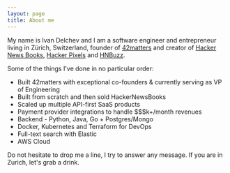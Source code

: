 ```yaml
---
layout: page
title: About me
---
```


My name is Ivan Delchev and I am a software engineer and entrepreneur living in Zürich, Switzerland, founder of [42matters](https://42matters.com) and creator of [Hacker News Books](http://hackernewsbooks.com), [Hacker Pixels](http://hackerpixels.com) and [HNBuzz](http://hnbuzz.com).

Some of the things I've done in no particular order:

* Built 42matters with exceptional co-founders & currently serving as VP of Engineering
* Built from scratch and then sold HackerNewsBooks
* Scaled up multiple API-first SaaS products
* Payment provider integrations to handle $$$k+/month revenues
* Backend - Python, Java, Go + Postgres/Mongo
* Docker, Kubernetes and Terraform for DevOps
* Full-text search with Elastic
* AWS Cloud

Do not hesitate to drop me a line, I try to answer any message. If you are in Zurich, let's grab a drink.